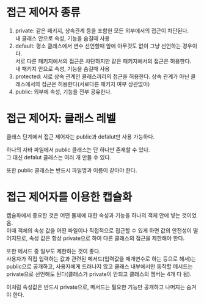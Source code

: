 # 접근 제어자 종류
1. private: 같은 패키지, 상속관계 등을 포함한 모든 외부에서의 접근이 차단된다.<br>
   내 클래스 안으로 속성, 기능을 숨길때 사용
2. default: 평소 클래스에서 변수 선언할때 앞에 아무것도 없이 그냥 선언하는 경우이다. <br>
   서로 다른 패키지에서의 접근은 차단하지만 같은 패키지에서의 접근은 허용한다. <br>
   내 패키지 안으로 속성, 기능을 숨길때 사용
3. protected: 서로 상속 관계인 클래스끼리의 접근을 허용한다. 상속 관계가 아닌 클래스에서의 접근은 허용한다(서로다른 패키지 여부 상관없이)
4. public: 외부에 속성, 기능을 전부 공유한다.

# 접근 제어자: 클래스 레벨
클래스 단계에서 접근 제어자는 public과 defalut만 사용 가능하다.

하나의 자바 파일에서 public 클래스는 단 하나만 존재할 수 있다.<br>
그 대신 defalut 클래스는 여러 개 만들 수 있다.

또한 public 클래스는 반드시 파일명과 이름이 같아야 한다.


# 접근 제어자를 이용한 캡슐화
캡슐화에서 중요한 것은 어떤 물체에 대한 속성과 기능을 하나의 객체 안에 넣는 것이었음.<br>
이때 객체의 속성 값을 어떤 파일이나 직접적으로 접근할 수 있게 하면 값의 안전성이 떨어지므로, 속성 값은 항상 private으로 하여 다른 클래스의 접근을 제한해야 한다.

또한 메서드 중 일부도 제한하는 것이 좋다. <br>
사용자가 직접 입력하는 값과 관련된 메서드(입력값을 매개변수로 하는 등으로 해서)는 public으로 공개하고, 사용자에게 드러나지 않고 클래스 내부에서만 동작할 메서드는 private으로 선언해도 된다(클래스가 private이 안되고 클래스의 멤버는 4개 다 됨).

이처럼 속성값은 반드시 private으로, 메서드는 필요한 기능만 공개하고 나머지는 숨겨야 한다.